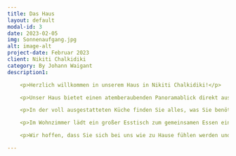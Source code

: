 ```yaml
---
title: Das Haus
layout: default
modal-id: 3
date: 2023-02-05
img: Sonnenaufgang.jpg
alt: image-alt
project-date: Februar 2023
client: Nikiti Chalkidiki
category: By Johann Waigant
description1:

    <p>Herzlich willkommen in unserem Haus in Nikiti Chalkidiki!</p>

    <p>Unser Haus bietet einen atemberaubenden Panoramablick direkt aus dem Wohnzimmer, welches mit einem großen Balkon ausgestattet ist. Auch die beiden Schlafzimmer verfügen über jeweils einen eigenen Balkon, von denen aus Sie die herrliche Aussicht genießen können.</p>

    <p>In der voll ausgestatteten Küche finden Sie alles, was Sie benötigen, um sich selbst zu versorgen. Auf dem großen Balkon steht Ihnen zudem ein Gas Grill zur Verfügung, um gemütliche Grillabende zu verbringen.</p>

    <p>Im Wohnzimmer lädt ein großer Esstisch zum gemeinsamen Essen ein, während Sie in der gemütlichen Sofaecke entspannen und dabei das Fernsehprogramm genießen können.</p>

    <p>Wir hoffen, dass Sie sich bei uns wie zu Hause fühlen werden und einen unvergesslichen Aufenthalt in Nikiti Chalkidiki verbringen werden.</p>

---
```


